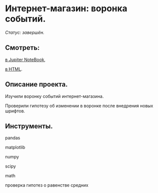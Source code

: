 # Интернет-магазин: воронка событий.

*Статус: завершён.*

## Смотреть:
[в Jupiter NoteBook](https://github.com/niksan-da/Portfolio/blob/main/Event_funnel_for_online_store/2--Event_funnel.ipynb),

[в HTML](https://github.com/niksan-da/Portfolio/blob/main/Event_funnel_for_online_store/2--Event_funnel.html).


## Описание проекта.
Изучили воронку событий интернет-магазина.

Проверили гипотезу об изменении в воронке после внедрения новых шрифтов.

## Инструменты.
pandas

matplotlib

numpy

scipy

math

проверка гипотез о равенстве средних

